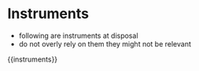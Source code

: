 # Instruments
- following are instruments at disposal
- do not overly rely on them they might not be relevant

{{instruments}}
